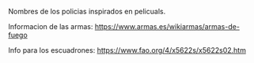 Nombres de los policias inspirados en pelicuals.

Informacion de las armas: https://www.armas.es/wikiarmas/armas-de-fuego

Info para los escuadrones:
https://www.fao.org/4/x5622s/x5622s02.htm
